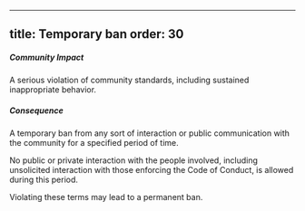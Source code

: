 ***

title: Temporary ban
order: 30
---------

##### Community Impact

A serious violation of community standards,
including sustained inappropriate behavior.

##### Consequence

A temporary ban from any sort of interaction or
public communication with the community for a specified period
of time.

No public or private interaction with the people
involved, including unsolicited interaction with those enforcing
the Code of Conduct, is allowed during this period.

Violating these terms may lead to a permanent ban.
